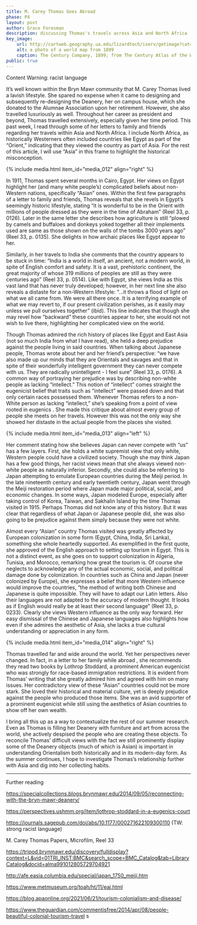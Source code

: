 ```yaml
---
title: M. Carey Thomas Goes Abroad
phase: P4
layout: post
author: Grace Foresman
description: discussing Thomas's travels across Asia and North Africa 
key_image:
    url: http://cartweb.geography.ua.edu/lizardtech/iserv/getimage?cat=World&item=World1899d.sid&cp=0.5,0.5&lev=5&wid=500&hei=400&props=img(Name,Description)&bg=ffffff&
    alt: a photo of a world map from 1899
    caption: The Century Company, 1899; from The Century Atlas of the World
public: true 
--- 
```

Content Warning:  racist language  

It’s well known within the Bryn Mawr community that M. Carey Thomas lived a lavish lifestyle. She spared no expense when it came to designing and subsequently re-designing the Deanery, her on campus house, which she donated to the Alumnae Association upon her retirement. However, she also travelled luxuriously as well. Throughout her career as president and beyond, Thomas travelled extensively, especially given her time period. This past week, I read through some of her letters to family and friends regarding her travels within Asia and North Africa. I include North Africa, as historically Westerners often included countries like Egypt as part of the “Orient,” indicating that they viewed the country as part of Asia. For the rest of this article, I will use “Asia” in this frame to highlight the historical misconception.

{% include media.html item_id="media_012" align="right" %}

In 1911, Thomas spent several months in Cairo, Egypt. Her views on Egypt highlight her (and many white people’s) complicated beliefs about non-Western nations, specifically “Asian” ones. Within the first few paragraphs of a letter to family and friends, Thomas reveals that she revels in Egypt’s seemingly historic lifestyle, stating “it is wonderful to be in the Orient with millions of people dressed as they were in the time of Abraham” (Reel 33, p. 0126). Later  in the same letter she describes how agriculture is still “plowed by camels and buffaloes and donkeys yoked together all their implements used are same as those shown on the walls of the tombs 3000 years ago” (Reel 33, p. 0135). She delights in how archaic places like Egypt appear to her.  

Similarly, in her travels to India she comments that the country appears to be stuck in time: “India is a world in itself, an ancient, not a modern world, in spite of English comfort and safety. It is a vast, prehistoric continent, the great majority of whose 319 millions of peoples are still as they were centuries ago” (Reel 33, p. 0514). Like with Egypt, she views India as this vast land that has never truly developed; however, in her next line she also reveals a distaste for a non-Western lifestyle: “…it throws a flood of light on what we all came from. We were all there once. It is a terrifying example of what we may revert to, if our present civilization perishes, as it easily may unless we pull ourselves together” (ibid). This line indicates that though she may revel how “backward” these countries appear to her, she would not not wish to live there, highlighting her complicated view on the world. 

Though Thomas admired the rich history of places like Egypt and East Asia (not so much India from what I have read), she held a deep prejudice against the people living in said countries. When talking about Japanese people, Thomas wrote about her and her friend’s perspective: “we have also made up our minds that they are Orientals and savages and that in spite of their wonderfully intelligent government they can never compete with us. They are radically unintelligent - I feel sure” (Reel 33, p. 0176). A common way of portraying her prejudice was by describing non-white people as lacking “intellect.” This notion of “intellect” comes straight the eugenicist belief that traits such as “intellect” were passed down and that only certain races possessed them. Whenever Thomas refers to a non-White person as lacking “intellect,” she’s speaking from a point of view rooted in eugenics . She made this critique about almost every group of people she meets on her travels. However  this was not the only way she showed her distaste in the actual people from the places she visited.

{% include media.html item_id="media_013" align="left" %}

Her comment stating how she believes Japan can never compete with “us” has a few layers. First, she holds a white supremist view that only white, Western people could have a civilized society. Though she may think Japan has a few good things, her racist views mean that she always viewed non-white people as naturally inferior. Secondly, she could also be referring to Japan attempting to emulate European countries during the Meiji period. In the late nineteenth century and early twentieth century, Japan went through the Meiji restoration period where Japan made major political, social, and economic changes. In some ways, Japan modeled Europe, especially after taking control of Korea, Taiwan, and Sakhalin Island by the time Thomas visited in 1915. Perhaps Thomas did not know any of this history. But it was clear that regardless of what Japan or Japanese people did, she was also going to be prejudice against them simply because they were not white.

Almost every “Asian” country Thomas visited was greatly affected by European colonization in some form (Egypt, China, India, Sri Lanka), something she whole heartedly supported. As exemplified in the first quote, she approved of the English approach to setting up tourism in Egypt. This is not a distinct event, as she goes on to support colonization in Algeria, Tunisia, and Morocco, remarking how great the tourism is. Of course she neglects to acknowledge any of the actual economic, social, and political damage done by colonization. In countries such as China and Japan (never colonized by Europe), she expresses a belief that more Western influence would improve the countries, “the method of writing both Chinese and Japanese is quite impossible. They will have to adapt our Latin letters. Also their languages are not adapted to the accuracy of modern thought. It looks as if English would really be at least their second language” (Reel 33, p. 0233). Clearly she views Western influence as the only way forward. Her easy dismissal of the Chinese and Japanese languages also highlights how even if she admires the aesthetic of Asia, she lacks a true cultural understanding or appreciation in any form.

{% include media.html item_id="media_014" align="right" %}

Thomas travelled far and wide around the world. Yet her perspectives never changed. In fact, in a letter to her family while abroad , she recommends they read two books by Lothrop Stoddard, a prominent American eugenicist who was strongly for race-based immigration restrictions. It is evident from Thomas’ writing that she greatly admired him and agreed with him on many issues. Her contradictory view of these “Asian” countries could not be more stark. She loved their historical and material culture, yet is deeply prejudice against the people who produced those items. She was an avid supporter of a prominent eugenicist while still using the aesthetics of Asian countries to show off her own wealth. 

I bring all this up as a way to contextualize the rest of our summer research. Even as Thomas is filling her Deanery with furniture and art from across the world,  she actively despised the people who are creating these objects. To reconcile Thomas’ difficult views with the fact we still prominently display some of the Deanery objects (much of which is Asian) is important in understanding Orientalism both historically and in its modern-day form. As the summer continues, I hope to investigate Thomas’s relationship further with Asia and dig into her collecting habits.

---

Further reading

https://specialcollections.blogs.brynmawr.edu/2014/09/05/reconnecting-with-the-bryn-mawr-deanery/ 

https://perspectives.ushmm.org/item/lothrop-stoddard-in-a-eugenics-court 

https://journals.sagepub.com/doi/abs/10.1177/000271622109300110 (TW: strong racist language)

M. Carey Thomas Papers, Microfilm, Reel 33 

https://tripod.brynmawr.edu/discovery/fulldisplay?context=L&vid=01TRI_INST:BMC&search_scope=BMC_Catalog&tab=LibraryCatalog&docid=alma991012805729704921 

http://afe.easia.columbia.edu/special/japan_1750_meiji.htm 

https://www.metmuseum.org/toah/ht/11/eaj.html

https://blog.apaonline.org/2021/06/21/tourism-colonialism-and-disease/ 

https://www.theguardian.com/commentisfree/2014/apr/08/people-beautiful-colonial-tourism-travel s
